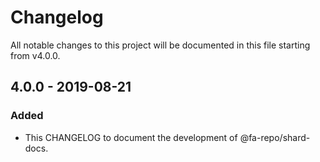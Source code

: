 # Changelog
All notable changes to this project will be documented in this file starting from v4.0.0.

## 4.0.0 - 2019-08-21
### Added
- This CHANGELOG to document the development of @fa-repo/shard-docs.